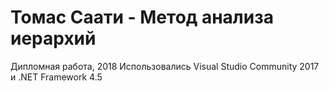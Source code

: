 # Томас Саати - Метод анализа иерархий
Дипломная работа, 2018
Использовались Visual Studio Community 2017 и .NET Framework 4.5
